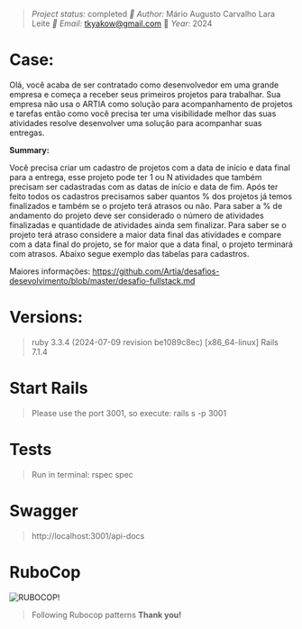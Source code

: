 > *Project status:* completed
> *:busts_in_silhouette: Author:* Mário Augusto Carvalho Lara Leite
> *:email: Email:* tkyakow@gmail.com
> :date: *Year:* 2024

# Case:
Olá, você acaba de ser contratado como desenvolvedor em uma grande empresa e começa a receber seus primeiros projetos para trabalhar. Sua empresa não usa o ARTIA como solução para acompanhamento de projetos e tarefas então como você precisa ter uma visibilidade melhor das suas atividades resolve desenvolver uma solução para acompanhar suas entregas.

**Summary:**

Você precisa criar um cadastro de projetos com a data de início e data final para a entrega, esse projeto pode ter 1 ou N atividades que também precisam ser cadastradas com as datas de início e data de fim. Após ter feito todos os cadastros precisamos saber quantos % dos projetos já temos finalizados e também se o projeto terá atrasos ou não. Para saber a % de andamento do projeto deve ser considerado o número de atividades finalizadas e quantidade de atividades ainda sem finalizar. Para saber se o projeto terá atraso considere a maior data final das atividades e compare com a data final do projeto, se for maior que a data final, o projeto terminará com atrasos. Abaixo segue exemplo das tabelas para cadastros.

Maiores informações: https://github.com/Artia/desafios-desevolvimento/blob/master/desafio-fullstack.md

# Versions:
> ruby 3.3.4 (2024-07-09 revision be1089c8ec) [x86_64-linux]
> Rails 7.1.4

# Start Rails
> Please use the port 3001, so execute: rails s -p 3001

# Tests
> Run in terminal: rspec spec

# Swagger
> http://localhost:3001/api-docs

# RuboCop

![RUBOCOP!](https://encrypted-tbn0.gstatic.com/images?q=tbn:ANd9GcTvMSFQaCKg10EWCRxKz6sQWiTpHbiMdqjbGA&usqp=CAU)

> Following Rubocop patterns
**Thank you!**

